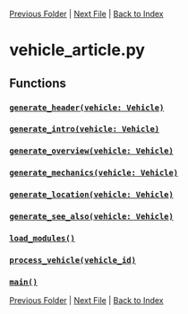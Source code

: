 [Previous Folder](../utils/echo.md) | [Next File](vehicle_infobox.md) | [Back to Index](../../index.md)

# vehicle_article.py

## Functions

### [`generate_header(vehicle: Vehicle)`](https://github.com/Vaileasys/pz-wiki_parser/blob/main/scripts/vehicles/vehicle_article.py#L19)
### [`generate_intro(vehicle: Vehicle)`](https://github.com/Vaileasys/pz-wiki_parser/blob/main/scripts/vehicles/vehicle_article.py#L33)
### [`generate_overview(vehicle: Vehicle)`](https://github.com/Vaileasys/pz-wiki_parser/blob/main/scripts/vehicles/vehicle_article.py#L56)
### [`generate_mechanics(vehicle: Vehicle)`](https://github.com/Vaileasys/pz-wiki_parser/blob/main/scripts/vehicles/vehicle_article.py#L94)
### [`generate_location(vehicle: Vehicle)`](https://github.com/Vaileasys/pz-wiki_parser/blob/main/scripts/vehicles/vehicle_article.py#L112)
### [`generate_see_also(vehicle: Vehicle)`](https://github.com/Vaileasys/pz-wiki_parser/blob/main/scripts/vehicles/vehicle_article.py#L119)
### [`load_modules()`](https://github.com/Vaileasys/pz-wiki_parser/blob/main/scripts/vehicles/vehicle_article.py#L130)
### [`process_vehicle(vehicle_id)`](https://github.com/Vaileasys/pz-wiki_parser/blob/main/scripts/vehicles/vehicle_article.py#L136)
### [`main()`](https://github.com/Vaileasys/pz-wiki_parser/blob/main/scripts/vehicles/vehicle_article.py#L186)


[Previous Folder](../utils/echo.md) | [Next File](vehicle_infobox.md) | [Back to Index](../../index.md)
